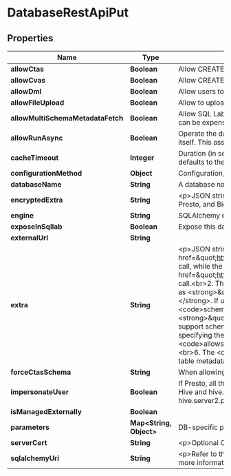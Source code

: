# DatabaseRestApiPut

## Properties
Name | Type | Description | Notes
------------ | ------------- | ------------- | -------------
**allowCtas** | **Boolean** | Allow CREATE TABLE AS option in SQL Lab |  [optional]
**allowCvas** | **Boolean** | Allow CREATE VIEW AS option in SQL Lab |  [optional]
**allowDml** | **Boolean** | Allow users to run non-SELECT statements (UPDATE, DELETE, CREATE, ...) in SQL Lab |  [optional]
**allowFileUpload** | **Boolean** | Allow to upload CSV file data into this databaseIf selected, please set the schemas allowed for csv upload in Extra. |  [optional]
**allowMultiSchemaMetadataFetch** | **Boolean** | Allow SQL Lab to fetch a list of all tables and all views across all database schemas. For large data warehouse with thousands of tables, this can be expensive and put strain on the system. |  [optional]
**allowRunAsync** | **Boolean** | Operate the database in asynchronous mode, meaning  that the queries are executed on remote workers as opposed to on the web server itself. This assumes that you have a Celery worker setup as well as a results backend. Refer to the installation docs for more information. |  [optional]
**cacheTimeout** | **Integer** | Duration (in seconds) of the caching timeout for charts of this database. A timeout of 0 indicates that the cache never expires. Note this defaults to the global timeout if undefined. |  [optional]
**configurationMethod** | **Object** | Configuration_method is used on the frontend to inform the backend whether to explode parameters or to provide only a sqlalchemy_uri. |  [optional]
**databaseName** | **String** | A database name to identify this connection. |  [optional]
**encryptedExtra** | **String** | &lt;p&gt;JSON string containing additional connection configuration.&lt;br&gt;This is used to provide connection information for systems like Hive, Presto, and BigQuery, which do not conform to the username:password syntax normally used by SQLAlchemy.&lt;/p&gt; |  [optional]
**engine** | **String** | SQLAlchemy engine to use |  [optional]
**exposeInSqllab** | **Boolean** | Expose this database to SQLLab |  [optional]
**externalUrl** | **String** |  |  [optional]
**extra** | **String** | &lt;p&gt;JSON string containing extra configuration elements.&lt;br&gt;1. The &lt;code&gt;engine_params&lt;/code&gt; object gets unpacked into the &lt;a href&#x3D;\&quot;https://docs.sqlalchemy.org/en/latest/core/engines.html#sqlalchemy.create_engine\&quot;&gt;sqlalchemy.create_engine&lt;/a&gt; call, while the &lt;code&gt;metadata_params&lt;/code&gt; gets unpacked into the &lt;a href&#x3D;\&quot;https://docs.sqlalchemy.org/en/rel_1_0/core/metadata.html#sqlalchemy.schema.MetaData\&quot;&gt;sqlalchemy.MetaData&lt;/a&gt; call.&lt;br&gt;2. The &lt;code&gt;metadata_cache_timeout&lt;/code&gt; is a cache timeout setting in seconds for metadata fetch of this database. Specify it as &lt;strong&gt;\&quot;metadata_cache_timeout\&quot;: {\&quot;schema_cache_timeout\&quot;: 600, \&quot;table_cache_timeout\&quot;: 600}&lt;/strong&gt;. If unset, cache will not be enabled for the functionality. A timeout of 0 indicates that the cache never expires.&lt;br&gt;3. The &lt;code&gt;schemas_allowed_for_file_upload&lt;/code&gt; is a comma separated list of schemas that CSVs are allowed to upload to. Specify it as &lt;strong&gt;\&quot;schemas_allowed_for_file_upload\&quot;: [\&quot;public\&quot;, \&quot;csv_upload\&quot;]&lt;/strong&gt;. If database flavor does not support schema or any schema is allowed to be accessed, just leave the list empty&lt;br&gt;4. The &lt;code&gt;version&lt;/code&gt; field is a string specifying the this db&#x27;s version. This should be used with Presto DBs so that the syntax is correct&lt;br&gt;5. The &lt;code&gt;allows_virtual_table_explore&lt;/code&gt; field is a boolean specifying whether or not the Explore button in SQL Lab results is shown.&lt;br&gt;6. The &lt;code&gt;disable_data_preview&lt;/code&gt; field is a boolean specifying whether or not data preview queries will be run when fetching table metadata in SQL Lab.&lt;/p&gt; |  [optional]
**forceCtasSchema** | **String** | When allowing CREATE TABLE AS option in SQL Lab, this option forces the table to be created in this schema |  [optional]
**impersonateUser** | **Boolean** | If Presto, all the queries in SQL Lab are going to be executed as the currently logged on user who must have permission to run them.&lt;br/&gt;If Hive and hive.server2.enable.doAs is enabled, will run the queries as service account, but impersonate the currently logged on user via hive.server2.proxy.user property. |  [optional]
**isManagedExternally** | **Boolean** |  |  [optional]
**parameters** | **Map&lt;String, Object&gt;** | DB-specific parameters for configuration |  [optional]
**serverCert** | **String** | &lt;p&gt;Optional CA_BUNDLE contents to validate HTTPS requests. Only available on certain database engines.&lt;/p&gt; |  [optional]
**sqlalchemyUri** | **String** | &lt;p&gt;Refer to the &lt;a href&#x3D;\&quot;https://docs.sqlalchemy.org/en/rel_1_2/core/engines.html#database-urls\&quot;&gt;SqlAlchemy docs&lt;/a&gt; for more information on how to structure your URI.&lt;/p&gt; |  [optional]
